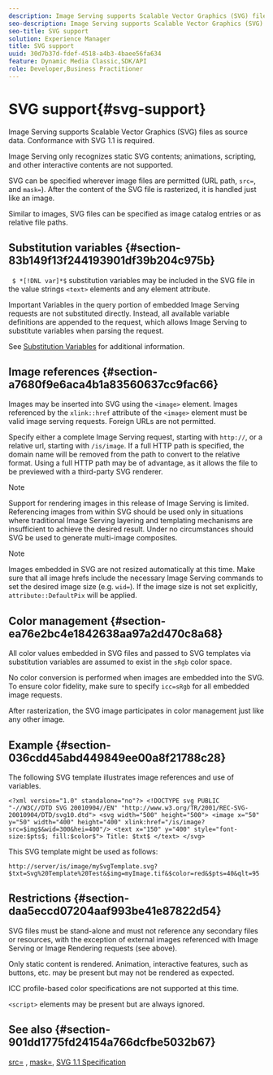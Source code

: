 ```yaml
---
description: Image Serving supports Scalable Vector Graphics (SVG) files as source data. Conformance with SVG 1.1 is required.
seo-description: Image Serving supports Scalable Vector Graphics (SVG) files as source data. Conformance with SVG 1.1 is required.
seo-title: SVG support
solution: Experience Manager
title: SVG support
uuid: 30d7b37d-fdef-4518-a4b3-4baee56fa634
feature: Dynamic Media Classic,SDK/API
role: Developer,Business Practitioner
---
```


# SVG support{#svg-support}

Image Serving supports Scalable Vector Graphics (SVG) files as source data. Conformance with SVG 1.1 is required.

Image Serving only recognizes static SVG contents; animations, scripting, and other interactive contents are not supported.

SVG can be specified wherever image files are permitted (URL path, `src=`, and `mask=`). After the content of the SVG file is rasterized, it is handled just like an image.

Similar to images, SVG files can be specified as image catalog entries or as relative file paths.

## Substitution variables {#section-83b149f13f244193901df39b204c975b}

` $ *[!DNL var]*$` substitution variables may be included in the SVG file in the value strings `<text>` elements and any element attribute.

Important Variables in the query portion of embedded Image Serving requests are not substituted directly. Instead, all available variable definitions are appended to the request, which allows Image Serving to substitute variables when parsing the request.

See [Substitution Variables](../../../../../is-api/http-ref/image-serving-api-ref/c-http-protocol-reference/c-syntax-and-features/r-is-http-substitution-variables.md#reference-90dc01aba44940e4acdd0c6476e7aa5a) for additional information.

## Image references {#section-a7680f9e6aca4b1a83560637cc9fac66}

Images may be inserted into SVG using the `<image>` element. Images referenced by the `xlink::href` attribute of the `<image>` element must be valid image serving requests. Foreign URLs are not permitted.

Specify either a complete Image Serving request, starting with `http://`, or a relative url, starting with `/is/image`. If a full HTTP path is specified, the domain name will be removed from the path to convert to the relative format. Using a full HTTP path may be of advantage, as it allows the file to be previewed with a third-party SVG renderer.

>[!NOTE]
>
>Support for rendering images in this release of Image Serving is limited. Referencing images from within SVG should be used only in situations where traditional Image Serving layering and templating mechanisms are insufficient to achieve the desired result. Under no circumstances should SVG be used to generate multi-image composites.

>[!NOTE]
>
>Images embedded in SVG are not resized automatically at this time. Make sure that all image hrefs include the necessary Image Serving commands to set the desired image size (e.g. `wid=`). If the image size is not set explicitly, `attribute::DefaultPix` will be applied.

## Color management {#section-ea76e2bc4e1842638aa97a2d470c8a68}

All color values embedded in SVG files and passed to SVG templates via substitution variables are assumed to exist in the `sRgb` color space.

No color conversion is performed when images are embedded into the SVG. To ensure color fidelity, make sure to specify `icc=sRgb` for all embedded image requests.

After rasterization, the SVG image participates in color management just like any other image.

## Example {#section-036cdd45abd449849ee00a8f21788c28}

The following SVG template illustrates image references and use of variables.

`<?xml version="1.0" standalone="no"?> <!DOCTYPE svg PUBLIC "-//W3C//DTD SVG 20010904//EN" "http://www.w3.org/TR/2001/REC-SVG-20010904/DTD/svg10.dtd"> <svg width="500" height="500"> <image x="50" y="50" width="400" height="400" xlink:href="/is/image?src=$img$&wid=300&hei=400"/> <text x="150" y="400" style="font-size:$pts$; fill:$color$"> Title: $txt$ </text> </svg>`

This SVG template might be used as follows:

`http://server/is/image/mySvgTemplate.svg?$txt=Svg%20Template%20Test&$img=myImage.tif&$color=red&$pts=40&qlt=95`

## Restrictions {#section-daa5eccd07204aaf993be41e87822d54}

SVG files must be stand-alone and must not reference any secondary files or resources, with the exception of external images referenced with Image Serving or Image Rendering requests (see above).

Only static content is rendered. Animation, interactive features, such as buttons, etc. may be present but may not be rendered as expected.

ICC profile-based color specifications are not supported at this time.

`<script>` elements may be present but are always ignored.

## See also {#section-901dd1775fd24154a766dcfbe5032b67}

[src=](../../../../../is-api/http-ref/image-serving-api-ref/c-http-protocol-reference/c-command-reference/r-src.md#reference-f6506637778c4c69bf106a7924a91ab1) , [mask=](../../../../../is-api/http-ref/image-serving-api-ref/c-http-protocol-reference/c-command-reference/r-mask.md#reference-922254e027404fb890b850e2723ee06e), [SVG 1.1 Specification](http://www.w3.org/TR/SVG11/) 

